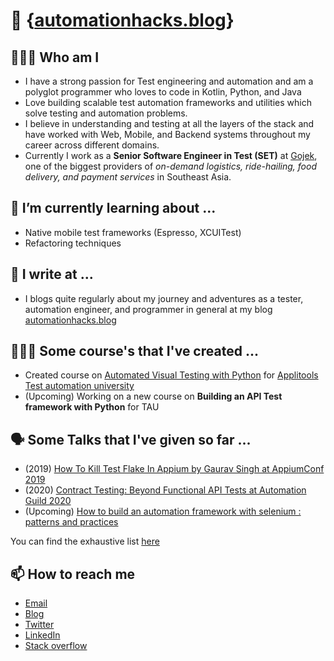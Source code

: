 # 👋 {[automationhacks.blog](https://automationhacks.blog/)}

## 👨🏻‍💻 Who am I 

- I have a strong passion for Test engineering and automation and am a polyglot programmer who loves to code in Kotlin, Python, and Java
- Love building scalable test automation frameworks and utilities which solve testing and automation problems.
- I believe in understanding and testing at all the layers of the stack and have worked with Web, Mobile, and Backend systems throughout my career across different domains. 
- Currently I work as a **Senior Software Engineer in Test (SET)** at [Gojek](https://www.gojek.io/), one of the biggest providers of _on-demand logistics, ride-hailing, food delivery, and payment services_ in Southeast Asia.

## 🌱 I’m currently learning about ...

- Native mobile test frameworks (Espresso, XCUITest)
- Refactoring techniques

## 📝 I write at ... 

- I blogs quite regularly about my journey and adventures as a tester, automation engineer, and programmer in general at my blog [automationhacks.blog](https://automationhacks.blog/)

## 👨🏻‍🏫 Some course's that I've created ...

- Created course on [Automated Visual Testing with Python](https://testautomationu.applitools.com/visual-testing-python/) for [Applitools Test automation university](https://testautomationu.applitools.com/)
- (Upcoming) Working on a new course on **Building an API Test framework with Python** for TAU

## 🗣 Some Talks that I've given so far ...

- (2019) [How To Kill Test Flake In Appium by Gaurav Singh at AppiumConf 2019](https://www.youtube.com/watch?v=yv9P0CCY5e8)
- (2020) [Contract Testing: Beyond Functional API Tests at Automation Guild 2020](https://guildconferences.com/conference/automation-guild-2020/)
- (Upcoming) [How to build an automation framework with selenium : patterns and practices](https://confengine.com/selenium-conf-2020/proposal/13303/how-to-build-an-automation-framework-with-selenium-patterns-and-practices)

You can find the exhaustive list [here](https://automationhacks.blog/talks-and-conferences/)

## 📫 How to reach me 

- [Email](gaurav.singh55@gmail.com)
- [Blog](https://automationhacks.blog/)
- [Twitter](https://twitter.com/automationhacks)
- [LinkedIn](https://www.linkedin.com/in/automationhacks/)
- [Stack overflow](https://stackoverflow.com/users/5336432/gaurav-singh)

